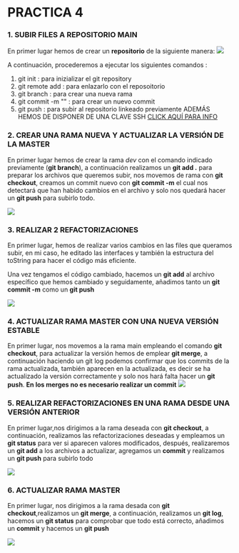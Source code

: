 # PRACTICA 4 

### 1. SUBIR FILES A REPOSITORIO MAIN
En primer lugar hemos de crear un **repositorio** de la siguiente manera: 
<img src="https://cdn.discordapp.com/attachments/954218673885823037/954218679900471347/unknown.png">

A continuación, procederemos a ejecutar los siguientes comandos :
1.    git init : para inizializar el git repository
2.    git remote add : para enlazarlo con el reposoitorio
3.    git branch : para crear una nueva rama
4.    git commit -m "" : para crear un nuevo commit
5.    git push : para subir al repositorio linkeado previamente
ADEMÁS HEMOS DE DISPONER DE UNA CLAVE SSH <a href = "https://docs.github.com/es/authentication/managing-commit-signature-verification">CLICK AQUÍ PARA INFO</a>

### 2. CREAR UNA RAMA NUEVA Y ACTUALIZAR LA VERSIÓN DE LA MASTER 
En primer lugar hemos de crear la rama *dev* con el comando indicado previamente (**git branch**), a continuación realizamos un **git add .** para preparar los archivos que queremos subir, nos movemos de rama con **git checkout**, creamos un commit nuevo con **git commit -m** el cual nos detectará que han habido cambios en el archivo y solo nos quedará hacer un **git push** para subirlo todo.


<img src = "https://media.discordapp.net/attachments/954218673885823037/954220038473252904/unknown.png">

### 3. REALIZAR 2 REFACTORIZACIONES
En primer lugar, hemos de realizar varios cambios en las files que queramos subir, en mi caso, he editado las interfaces y también la estructura del toString para hacer el código más eficiente.

Una vez tengamos el código cambiado, hacemos un **git add** al archivo específico que hemos cambiado y seguidamente, añadimos tanto un **git commit -m** como un **git push**


<img src = "https://media.discordapp.net/attachments/954218673885823037/954221263134527579/unknown.png">

### 4. ACTUALIZAR RAMA MASTER CON UNA NUEVA VERSIÓN ESTABLE

En primer lugar, nos movemos a la rama main empleando el comando **git checkout**, para actualizar la versión hemos de emplear **git merge**, a continuación haciendo un git log podemos confirmar que los commits de la rama actualizada, también aparecen en la actualizada, es decir se ha actualizado la versión correctamente y solo nos hará falta hacer un **git push**.
**En los merges no es necesario realizar un commit**
<img src="https://media.discordapp.net/attachments/954218673885823037/954222255133573180/unknown.png?width=900&height=670">

### 5. REALIZAR REFACTORIZACIONES EN UNA RAMA DESDE UNA VERSIÓN ANTERIOR

En primer lugar,nos dirigimos a la rama deseada con **git checkout**, a continuación, realizamos las refactorizaciones deseadas y empleamos un **git status** para ver si aparecen valores modificados, después, realizaremos un **git add** a los archivos a actualizar, agregamos un **commit** y realizamos un **git push** para subirlo todo
  

<img src="https://media.discordapp.net/attachments/954218673885823037/954223675182301184/unknown.png?width=718&height=670">

### 6. ACTUALIZAR RAMA MASTER

En primer lugar, nos dirigimos a la rama desada con **git checkout**,realizamos un **git merge**, a continuación, realizamos un **git log**, hacemos un **git status** para comprobar que todo está correcto, añadimos un **commit** y hacemos un **git push**
  
<img src = "https://media.discordapp.net/attachments/954218673885823037/954224372053323816/unknown.png?width=585&height=670">




